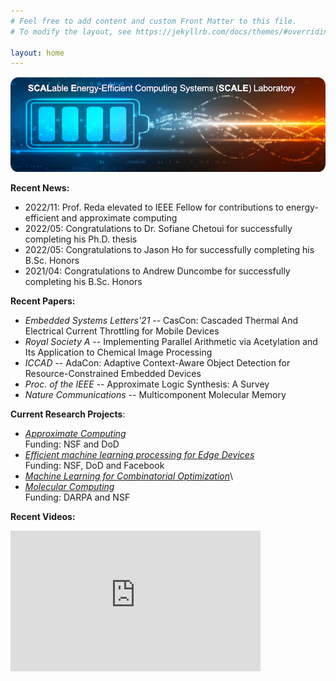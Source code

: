 ```yaml
---
# Feel free to add content and custom Front Matter to this file.
# To modify the layout, see https://jekyllrb.com/docs/themes/#overriding-theme-defaults

layout: home
---
```

![](logo.png)

**Recent News:**

* 	2022/11: Prof. Reda elevated to IEEE Fellow for contributions to energy-efficient and approximate computing
* 	2022/05: Congratulations to Dr. Sofiane Chetoui for successfully completing his Ph.D. thesis
* 	2022/05: Congratulations to Jason Ho for successfully completing his B.Sc. Honors 	
* 	2021/04: Congratulations to Andrew Duncombe for successfully completing his B.Sc. Honors

**Recent Papers:**

* _Embedded Systems Letters'21_ -- CasCon: Cascaded Thermal And Electrical Current Throttling for Mobile Devices
* _Royal Society A_ -- Implementing Parallel Arithmetic via Acetylation and Its Application to Chemical Image Processing
* _ICCAD_ -- AdaCon: Adaptive Context-Aware Object Detection for Resource-Constrained Embedded Devices
* _Proc. of the IEEE_ -- Approximate Logic Synthesis: A Survey
* _Nature Communications_ -- Multicomponent Molecular Memory

**Current Research Projects**: 

* _[Approximate Computing](projects.markdown)_\
Funding: NSF and DoD
* _[Efficient machine learning processing for Edge Devices](projects.markdown)_\
Funding: NSF, DoD and Facebook
* _[Machine Learning for Combinatorial Optimization](projects.markdown)_\
* _[Molecular Computing](projects.markdown)_\
Funding: DARPA and NSF

**Recent Videos:**

<iframe width="400" height="225" src="https://www.youtube.com/embed/videoseries?list=PLk3xzvxwG7ZZK2A6xth1HTzpYE9OgPpZp" title="YouTube video player" frameborder="0" allow="accelerometer; autoplay; clipboard-write; encrypted-media; gyroscope; picture-in-picture" allowfullscreen></iframe>




